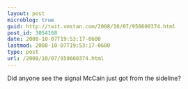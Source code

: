 ```yaml
---
layout: post
microblog: true
guid: http://twit.vmstan.com/2008/10/07/950600374.html
post_id: 3054168
date: 2008-10-07T19:53:17-0600
lastmod: 2008-10-07T19:53:17-0600
type: post
url: /2008/10/07/950600374.html
---
```

Did anyone see the signal McCain just got from the sideline?
